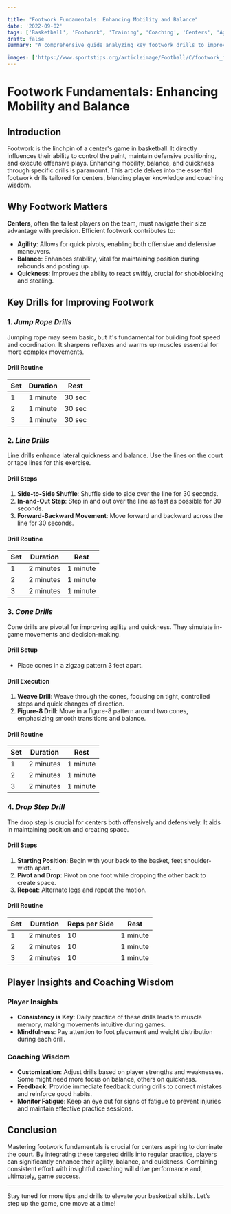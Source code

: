 ```yaml
---

title: "Footwork Fundamentals: Enhancing Mobility and Balance"
date: '2022-09-02'
tags: ['Basketball', 'Footwork', 'Training', 'Coaching', 'Centers', 'Agility', 'Balance', 'Quickness', 'Sports']
draft: false
summary: "A comprehensive guide analyzing key footwork drills to improve agility, balance, and quickness for centers. Combining player insights and coaching tips for optimal performance."

images: ['https://www.sportstips.org/articleimage/Football/C/footwork_fundamentals_enhancing_mobility_and_balance.webp']
---
```


# Footwork Fundamentals: Enhancing Mobility and Balance

## Introduction

Footwork is the linchpin of a center's game in basketball. It directly influences their ability to control the paint, maintain defensive positioning, and execute offensive plays. Enhancing mobility, balance, and quickness through specific drills is paramount. This article delves into the essential footwork drills tailored for centers, blending player knowledge and coaching wisdom.

## Why Footwork Matters

**Centers**, often the tallest players on the team, must navigate their size advantage with precision. Efficient footwork contributes to:

- **Agility**: Allows for quick pivots, enabling both offensive and defensive maneuvers.
- **Balance**: Enhances stability, vital for maintaining position during rebounds and posting up.
- **Quickness**: Improves the ability to react swiftly, crucial for shot-blocking and stealing.

## Key Drills for Improving Footwork

### 1. *Jump Rope Drills*

Jumping rope may seem basic, but it's fundamental for building foot speed and coordination. It sharpens reflexes and warms up muscles essential for more complex movements.

#### Drill Routine

| Set | Duration | Rest |
|-----|----------|------|
| 1   | 1 minute | 30 sec|
| 2   | 1 minute | 30 sec|
| 3   | 1 minute | 30 sec|

### 2. *Line Drills*

Line drills enhance lateral quickness and balance. Use the lines on the court or tape lines for this exercise.

#### Drill Steps

1. **Side-to-Side Shuffle**: Shuffle side to side over the line for 30 seconds.
2. **In-and-Out Step**: Step in and out over the line as fast as possible for 30 seconds.
3. **Forward-Backward Movement**: Move forward and backward across the line for 30 seconds.

#### Drill Routine

| Set | Duration | Rest |
|-----|----------|------|
| 1   | 2 minutes| 1 minute|
| 2   | 2 minutes| 1 minute|
| 3   | 2 minutes| 1 minute|

### 3. *Cone Drills*

Cone drills are pivotal for improving agility and quickness. They simulate in-game movements and decision-making.

#### Drill Setup

- Place cones in a zigzag pattern 3 feet apart.
  

#### Drill Execution

1. **Weave Drill**: Weave through the cones, focusing on tight, controlled steps and quick changes of direction.
2. **Figure-8 Drill**: Move in a figure-8 pattern around two cones, emphasizing smooth transitions and balance.

#### Drill Routine

| Set | Duration | Rest |
|-----|----------|------|
| 1   | 2 minutes| 1 minute|
| 2   | 2 minutes| 1 minute|
| 3   | 2 minutes| 1 minute|

### 4. *Drop Step Drill*

The drop step is crucial for centers both offensively and defensively. It aids in maintaining position and creating space.

#### Drill Steps

1. **Starting Position**: Begin with your back to the basket, feet shoulder-width apart.
2. **Pivot and Drop**: Pivot on one foot while dropping the other back to create space.
3. **Repeat**: Alternate legs and repeat the motion.

#### Drill Routine

| Set | Duration | Reps per Side | Rest |
|-----|----------|---------------|------|
| 1   | 2 minutes| 10            | 1 minute|
| 2   | 2 minutes| 10            | 1 minute|
| 3   | 2 minutes| 10            | 1 minute|

## Player Insights and Coaching Wisdom

### **Player Insights**

- **Consistency is Key**: Daily practice of these drills leads to muscle memory, making movements intuitive during games.
- **Mindfulness**: Pay attention to foot placement and weight distribution during each drill.

### **Coaching Wisdom**

- **Customization**: Adjust drills based on player strengths and weaknesses. Some might need more focus on balance, others on quickness.
- **Feedback**: Provide immediate feedback during drills to correct mistakes and reinforce good habits.
- **Monitor Fatigue**: Keep an eye out for signs of fatigue to prevent injuries and maintain effective practice sessions.

## Conclusion

Mastering footwork fundamentals is crucial for centers aspiring to dominate the court. By integrating these targeted drills into regular practice, players can significantly enhance their agility, balance, and quickness. Combining consistent effort with insightful coaching will drive performance and, ultimately, game success.

---

Stay tuned for more tips and drills to elevate your basketball skills. Let’s step up the game, one move at a time!